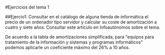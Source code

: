 #Ejercicios del tema 1

##Ejercio1: Consultar en el catálogo de alguna tienda de informática el precio de un ordenador tipo servidor y calcular su coste de amortización a cuatro y siete años. Consultar este artículo en Infoautónomos sobre el tema.

De acuerdo a la tabla de amortizaciones simplificada, para "equipos para tratamiento de la información y sistemas y programas informáticos" podemos aplicarle un coeficiente máximo del 26% a 10 años.
